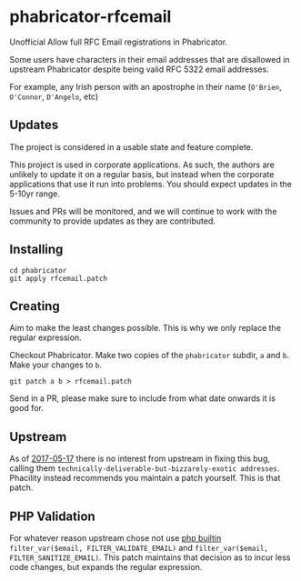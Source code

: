 # phabricator-rfcemail
Unofficial Allow full RFC Email registrations in Phabricator.

Some users have characters in their email addresses that are disallowed in upstream Phabricator despite being valid RFC 5322 email addresses.

For example, any Irish person with an apostrophe in their name (`O'Brien`, `O'Connor`, `D'Angelo`, etc)

## Updates

The project is considered in a usable state and feature complete.

This project is used in corporate applications. As such, the authors are unlikely to update it on a regular basis, but instead when the corporate applications that use it run into problems. You should expect updates in the 5-10yr range. 

Issues and PRs will be monitored, and we will continue to work with the community to provide updates as they are contributed.

## Installing

```
cd phabricator
git apply rfcemail.patch
```

## Creating

Aim to make the least changes possible. This is why we only replace the regular expression.

Checkout Phabricator. Make two copies of the `phabricator` subdir, `a` and `b`. Make your changes to `b`.

```
git patch a b > rfcemail.patch
```

Send in a PR, please make sure to include from what date onwards it is good for.

## Upstream

As of [2017-05-17](https://secure.phabricator.com/T12718) there is no interest from upstream in fixing this bug, calling them `technically-deliverable-but-bizzarely-exotic addresses`. Phacility instead recommends you maintain a patch yourself. This is that patch.

## PHP Validation

For whatever reason upstream chose not use [php builtin](http://php.net/manual/en/filter.examples.validation.php) `filter_var($email, FILTER_VALIDATE_EMAIL)` and `filter_var($email, FILTER_SANITIZE_EMAIL)`. This patch maintains that decision as to incur less code changes, but expands the regular expression.

